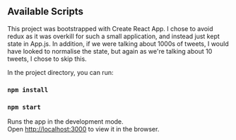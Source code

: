 ## Available Scripts

This project was bootstrapped with Create React App. I chose to avoid redux as it was overkill for such a small application, and instead just kept state in App.js. In addition, if we were talking about 1000s of tweets, I would have looked to normalise the state, but again as we're talking about 10 tweets, I chose to skip this.

In the project directory, you can run:

### `npm install`

### `npm start`

Runs the app in the development mode.<br />
Open [http://localhost:3000](http://localhost:3000) to view it in the browser.
